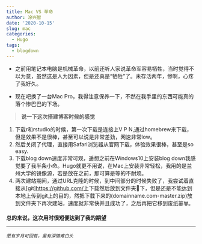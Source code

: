 ```yaml
---
title: Mac VS 革命
author: 涂兴智
date: '2020-10-15'
slug: mac
categories:
  - Hugo
tags:
  - blogdown
---
```

+ 之前用笔记本电脑是机械革命，以前还听人家说革命军容易牺牲，当时觉得不以为意，虽然这是人为因素，但是还真是“牺牲”了。未存活两年，惨啊，心疼了我好久。
- 现在吧换了一台Mac Pro，我得注意保养一下，不然在我手里的东西可能真的落个惨巴巴的下场。
> **说一下这次搭建博客时候的感觉**
1. 下载r和rstudio的时候，第一次下载是连接上V P N,通过homebrew来下载，但是效果不是很棒，甚至可以说是非常差劲，网速非常low。
2. 然后关闭了代理，直接用Safari浏览器从官网下载，体验效果很棒，甚至是so easy.
3. 下载blog down速度非常可观，遥想之前在Windows10上安装blog down我感觉要了我半条小命。Hugo就更不用说，在Mac上安装非常轻松，我用的是兰州大学的镜像源，若是放在之前，那可算是等的不耐烦。
4. 两次建站期间，通过URL克隆的时候，到中间部分的时候失败了，我尝试着直接从[git]<https://github.com/>上下载然后放到文件夹📁下，但是还是不能达到本地上传到git上的目的，然把下载下来的(domainname.com-master.zip)放到文件夹下再次建站，速度就非常快并且成功了，之后再把它移到废纸篓🗑️。

**总的来说，这次用时很短便达到了我的期望**

-----------------------
*`愿有岁月可回首，虽有深情难白头`*